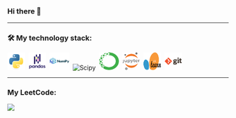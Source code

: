 ### Hi there 👋


---

### :hammer_and_wrench: My technology stack:
<div>
  <img src="https://github.com/devicons/devicon/blob/master/icons/python/python-original.svg" title="Python" alt="Python" width="40" height="40"/>&nbsp;
  <img src="https://github.com/devicons/devicon/blob/master/icons/pandas/pandas-original-wordmark.svg" title="Pandas" alt="Pandas" width="40" height="40"/>&nbsp;
  <img src="https://github.com/devicons/devicon/blob/master/icons/numpy/numpy-original-wordmark.svg" title="Numpy" alt="Numpy" width="45" height="40"/>&nbsp;
  <img src="https://upload.wikimedia.org/wikipedia/commons/b/b2/SCIPY_2.svg" title="Scipy" alt="Scipy" width="40" height="40"/>&nbsp;
  <img src="https://github.com/devicons/devicon/blob/master/icons/anaconda/anaconda-original.svg" title="Anaconda" alt="Anaconda" width="45" height="40"/>&nbsp;
  <img src="https://github.com/devicons/devicon/blob/master/icons/jupyter/jupyter-original-wordmark.svg" title="Jupyter notebook" alt="Jupyter notebook" width="40" height="40"/>&nbsp;
  <img src="https://github.com/scikit-learn/scikit-learn/blob/main/doc/logos/scikit-learn-logo-without-subtitle.svg" title="scikit-learn" alt="scikit-learn" width="40" height="40"/>&nbsp;
  <img src="https://github.com/devicons/devicon/blob/master/icons/git/git-original-wordmark.svg" title="Git" **alt="Git" width="40" height="40"/>
</div>

---

### My LeetCode:

![](https://leetcard.jacoblin.cool/Mr0Wolfy?ext=activity)

<!--
**Mr0Wolfy/Mr0Wolfy** is a ✨ _special_ ✨ repository because its `README.md` (this file) appears on your GitHub profile.

Here are some ideas to get you started:

- 🔭 I’m currently working on ...
- 🌱 I’m currently learning ...
- 👯 I’m looking to collaborate on ...
- 🤔 I’m looking for help with ...
- 💬 Ask me about ...
- 📫 How to reach me: ...
- 😄 Pronouns: ...
- ⚡ Fun fact: ...
-->
